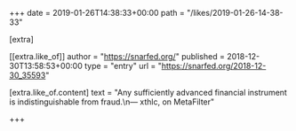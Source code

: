 +++
date = 2019-01-26T14:38:33+00:00
path = "/likes/2019-01-26-14-38-33"

[extra]

[[extra.like_of]]
author = "https://snarfed.org/"
published = 2018-12-30T13:58:53+00:00
type = "entry"
url = "https://snarfed.org/2018-12-30_35593"

[extra.like_of.content]
text = "Any sufficiently advanced financial instrument is indistinguishable from fraud.\n— xthlc, on MetaFilter"

+++

